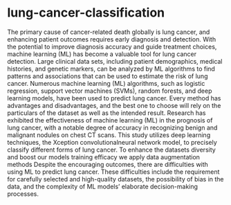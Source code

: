 # lung-cancer-classification

The primary cause of cancer-related death globally is lung cancer, and enhancing patient outcomes requires early diagnosis and detection. With the potential to improve diagnosis accuracy and guide treatment choices, machine learning (ML) has become a valuable tool for lung cancer detection. Large clinical data sets, including patient demographics, medical histories, and genetic markers, can be analyzed by ML algorithms to find patterns and associations that can be used to estimate the risk of lung cancer. Numerous machine learning (ML) algorithms, such as logistic regression, support vector machines (SVMs), random forests, and deep learning models, have been used to predict lung cancer. Every method has advantages and disadvantages, and the best one to choose will rely on the particulars of the dataset as well as the intended result. Research has exhibited the effectiveness of machine learning (ML) in the prognosis of lung cancer, with a notable degree of accuracy in recognizing benign and malignant nodules on chest CT scans. This study utilizes deep learning techniques, the Xception convolutionalneural network model, to precisely classify different forms of lung cancer. To enhance the datasets diversity and boost our models training efficacy we apply data augmentation methods Despite the encouraging outcomes, there are difficulties with using ML to predict lung cancer. These difficulties include the requirement for carefully selected and high-quality datasets, the possibility of bias in the data, and the complexity of ML models’ elaborate decision-making processes.
